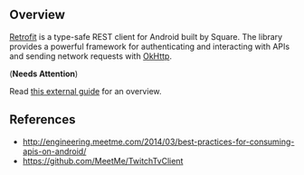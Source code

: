 ## Overview

[Retrofit](http://square.github.io/retrofit/) is a type-safe REST client for Android built by Square. The library provides a powerful framework for authenticating and interacting with APIs and sending network requests with [OkHttp](http://square.github.io/okhttp/).

(**Needs Attention**)

Read [this external guide](http://engineering.meetme.com/2014/03/best-practices-for-consuming-apis-on-android/) for an overview. 

## References
 * <http://engineering.meetme.com/2014/03/best-practices-for-consuming-apis-on-android/>
 * <https://github.com/MeetMe/TwitchTvClient>